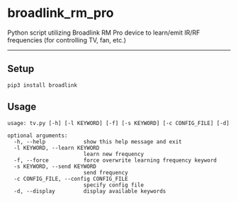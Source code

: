 # broadlink_rm_pro
Python script utilizing Broadlink RM Pro device to learn/emit IR/RF frequencies (for controlling TV, fan, etc.)

---

## Setup

```
pip3 install broadlink
```

## Usage

```
usage: tv.py [-h] [-l KEYWORD] [-f] [-s KEYWORD] [-c CONFIG_FILE] [-d]

optional arguments:
  -h, --help            show this help message and exit
  -l KEYWORD, --learn KEYWORD
                        learn new frequency
  -f, --force           force overwrite learning frequency keyword
  -s KEYWORD, --send KEYWORD
                        send frequency
  -c CONFIG_FILE, --config CONFIG_FILE
                        specify config file
  -d, --display         display available keywords
```

